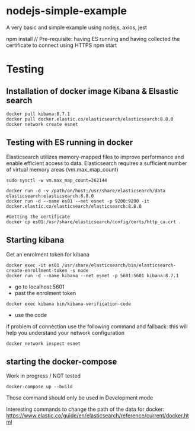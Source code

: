 # nodejs-simple-example
A very basic and simple example using nodejs, axios, jest 

npm install
// Pre-requisite: having ES running and having collected the certificate to connect using HTTPS
npm start 

# Testing
## Installation of docker image Kibana & Elsastic search

```console
docker pull kibana:8.7.1
docker pull docker.elastic.co/elasticsearch/elasticsearch:8.8.0
docker network create esnet
```

## Testing with ES running in docker

Elasticsearch utilizes memory-mapped files to improve performance and enable efficient access to data.
Elasticsearch requires a sufficient number of virtual memory areas (vm.max_map_count)
```console
sudo sysctl -w vm.max_map_count=262144

docker run -d -v /path/on/host:/usr/share/elasticsearch/data elasticsearch:elasticsearch:8.8.0
docker run -d --name es01 --net esnet -p 9200:9200 -it docker.elastic.co/elasticsearch/elasticsearch:8.8.0

#Getting the certificate
docker cp es01:/usr/share/elasticsearch/config/certs/http_ca.crt .
```


## Starting kibana

Get an enrolment token for kibana
```console
docker exec -it es01 /usr/share/elasticsearch/bin/elasticsearch-create-enrollment-token -s node
docker run -d --name kibana --net esnet -p 5601:5601 kibana:8.7.1
```

- go to localhost:5601
- past the enrolment token
```console
docker exec kibana bin/kibana-verification-code
```
- use the code

if problem of connection use the following command and fallback: this will help you understand your network configuration
```console
docker network inspect esnet
```


## starting the docker-compose
Work in progress / NOT tested
```console
docker-compose up --build
```
Those command should only be used in Development mode

Interesting commands to change the path of the data for docker:
https://www.elastic.co/guide/en/elasticsearch/reference/current/docker.html
